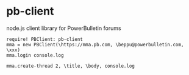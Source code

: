 pb-client
=========

node.js client library for PowerBulletin forums


```ls
require! PBClient: pb-client
mma = new PBClient(\https://mma.pb.com, \beppu@powerbulletin.com, \xxx)
mma.login console.log

mma.create-thread 2, \title, \body, console.log
```
